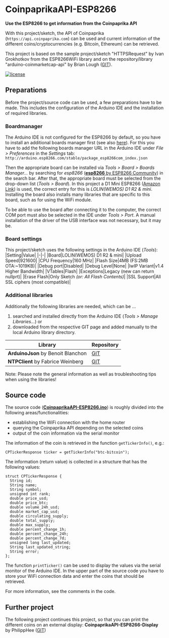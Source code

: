 # CoinpaprikaAPI-ESP8266

**Use the ESP8266 to get information from the Coinpaprika API**

With this project/sketch, the API of Coinpaprika (`https://api.coinpaprika.com`) can be used and current information of the different coins/cryptocurrencies (e.g. Bitcoin, Ethereum) can be retrieved.

This project is based on the sample project/sketch "HTTPSRequest" by Ivan Grokhotkov from the ESP8266WiFi library and on the repository/library "arduino-coinmarketcap-api" by Brian Lough ([GIT](https://github.com/witnessmenow/arduino-coinmarketcap-api)).

[![license](https://img.shields.io/badge/license-MIT-orange.svg)](LICENSE)

## Preparations
Before the project/source code can be used, a few preparations have to be made. This includes the configuration of the Arduino IDE and the installation of required libraries.

### Boardmanager
The Arduino IDE is not configured for the ESP8266 by default, so you have to install an additional boards manager first (see also [here](https://github.com/esp8266/Arduino)). For this you have to add the following boards manager URL in the Arduino IDE under *File > Preferences* in the *Settings* tab: `http://arduino.esp8266.com/stable/package_esp8266com_index.json`

Then the appropriate board can be installed via *Tools > Board > Boards Manager...* by searching for *esp8266* ([**esp8266** by ESP8266 Community](https://github.com/esp8266/Arduino)) in the search bar. After that, the appropriate board must be selected from the drop-down list (*Tools > Board*). In this project a D1 Mini ESP8266 ([Amazon Link](https://amzn.to/2QwETcy)) is used, the correct entry for this is *LOLIN(WEMOS) D1 R2 & mini*. Installing the board also installs many libraries that are specific to this board, such as for using the WiFi module.

To be able to use the board after connecting it to the computer, the correct COM port must also be selected in the IDE under *Tools > Port*. A manual installation of the driver of the USB interface was not necessary, but it may be.

### Board settings
This project/sketch uses the following settings in the Arduino IDE (*Tools*):
|Setting|Value|
|-|-|
|Board|LOLIN(WEMOS) D1 R2 & mini|
|Upload Speed|921600|
|CPU Frequency|160 MHz|
|Flash Size|4MB (FS:2MB OTA:~1019KB)|
|Debug port|Disabled|
|Debug Level|None|
|lwIP Variant|v1.4 Higher Bandwidth|
|VTables|Flash|
|Exceptions|Legacy (new can return nullprt)|
|Erase Flash|Only Sketch *(or: All Flash Contents)*|
|SSL Support|All SSL ciphers (most compatible)|

### Additional libraries
Additionally the following libraries are needed, which can be ...
1. searched and installed directly from the Arduino IDE (*Tools > Manage Libraries...*) or
2. downloaded from the respective GIT page and added manually to the local Arduino library directory.

|Library|Repository|
|-|-|
|**ArduinoJson** by Benoit Blanchon|[GIT](https://github.com/bblanchon/ArduinoJson)|
|**NTPClient** by Fabrice Weinberg|[GIT](https://github.com/arduino-libraries/NTPClient)|

Note: Please note the general information as well as troubleshooting tips when using the libraries!


## Source code
The source code ([**CoinpaprikaAPI-ESP8266.ino**](CoinpaprikaAPI-ESP8266.ino)) is roughly divided into the following areas/functionalities:
- establishing the WiFi connection with the home router
- querying the Coinpaprika API depending on the selected coins
- output of the coin information via the serial monitor

The information of the coin is retrieved in the function `getTickerInfo()`, e.g.:
```
CPTickerResponse ticker = getTickerInfo("btc-bitcoin");
```

The information (return value) is collected in a structure that has the following values:
```
struct CPTickerResponse {
  String id;
  String name;
  String symbol;
  unsigned int rank;
  double price_usd;
  double price_btc;
  double volume_24h_usd;
  double market_cap_usd;
  double circulating_supply;
  double total_supply;
  double max_supply;
  double percent_change_1h;
  double percent_change_24h;
  double percent_change_7d;
  unsigned long last_updated;
  String last_updated_string;
  String error;
};
```

The function `printTicker()` can be used to display the values via the serial monitor of the Arduino IDE. In the upper part of the source code you have to store your WiFi connection data and enter the coins that should be retrieved.

For more information, see the comments in the code.


## Further project
The following project continues this project, so that you can print the different coins on an external display:
**CoinpaprikaAPI-ESP8266-Display** by PhilippHee ([GIT](https://github.com/PhilippHee/CoinpaprikaAPI-ESP8266-Display))
